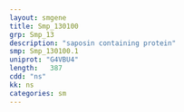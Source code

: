 ```yaml
---
layout: smgene
title: Smp_130100
grp: Smp_13
description: "saposin containing protein"
smp: Smp_130100.1
uniprot: "G4VBU4"
length:   387
cdd: "ns"
kk: ns
categories: sm
---
```

